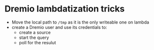 # Dremio lambdatization tricks

- Move the local path to `/tmp` as it is the only writeable one on lambda
- create a Dremio user and use its credentials to:
  - create a source
  - start the query
  - poll for the resulut
